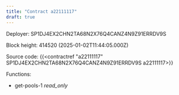 ```yaml
---
title: "Contract a22111117"
draft: true
---
```

Deployer: SP1DJ4EX2CHN2TA68N2X76Q4CANZ4N9Z91ERRDV9S


 



Block height: 414520 (2025-01-02T11:44:05.000Z)

Source code: {{<contractref "a22111117" SP1DJ4EX2CHN2TA68N2X76Q4CANZ4N9Z91ERRDV9S a22111117>}}

Functions:

* get-pools-1 _read_only_
